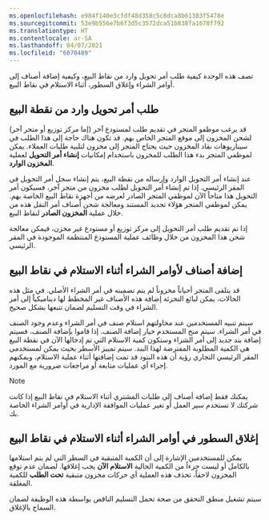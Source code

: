 ```yaml
---
ms.openlocfilehash: e984f140e3cfdf48d358c5c8dca8b61303f5478e
ms.sourcegitcommit: 53e9b556e7b6f3d5c3572dca51b838fa1678f792
ms.translationtype: HT
ms.contentlocale: ar-SA
ms.lasthandoff: 04/07/2021
ms.locfileid: "6070489"
---
```

تصف هذه الوحدة كيفية طلب أمر تحويل وارد من نقاط البيع، وكيفية إضافة أصناف إلى أوامر الشراء وإغلاق السطور، أثناء الاستلام في نقاط البيع.

## <a name="request-an-inbound-transfer-order-from-pos"></a>طلب أمر تحويل وارد من نقطة البيع

قد يرغب موظفو المتجر في تقديم طلب لمستودع آخر (إما مركز توزيع أو متجر آخر) لشحن المخزون إلى موقع المتجر الخاص بهم. قد تكون هناك حاجة إلى هذا الطلب في سيناريوهات نفاد المخزون حيث يحتاج المتجر إلى مخزون لتلبية طلبات العملاء. يمكن لموظفي المتجر بدء هذا الطلب للمخزون باستخدام إمكانيات **إنشاء أمر التحويل** لعملية **المخزون الوارد**.

عند إنشاء أمر التحويل الوارد وإرساله من نقطة البيع، يتم إنشاء سجل أمر التحويل في المقر الرئيسي. إذا تم إنشاء أمر التحويل لطلب مخزون من متجر آخر، فسيكون أمر التحويل هذا متاحاً الآن لموظفي المتجر الصادر لعرضه من أجهزة نقاط البيع الخاصة بهم. يمكن لموظفي المتجر هؤلاء تحديد المستند ومعالجة شحن أصناف أمر النقل هذه من خلال عملية **المخزون الصادر** لنقاط البيع.

إذا تم تقديم طلب أمر التحويل إلى مركز توزيع أو مستودع غير مخزن، فيمكن معالجة شحن هذا المخزون من خلال وظائف عملية المستودع المنتظمة الموجودة في المقر الرئيسي.

## <a name="add-items-to-purchase-orders-during-receiving-in-pos"></a>إضافة أصناف لأوامر الشراء أثناء الاستلام في نقاط البيع
قد يتلقى المتجر أحياناً مخزوناً لم يتم تضمينه في أمر الشراء الأصلي. في مثل هذه الحالات، يمكن لبائع التجزئة إضافة هذه الأصناف غير المخطط لها ديناميكياً إلى أمر الشراء في وقت التسليم لضمان تتبعها بشكل صحيح.

سيتم تنبيه المستخدمين عند محاولتهم استلام صنف في أمر الشراء وعدم وجود الصنف في أمر الشراء. سيتم منح المستخدم خيار إضافة الصنف. إذا قاموا بإضافة الصنف، فسيتم إضافة بند جديد إلى أمر الشراء وستكون كمية الاستلام التي تم إدخالها الآن في نقطة البيع هي الكمية المطلوبة المفترضة لهذا البند. سيتم تمييز الأسطر بحيث يمكن لمستخدمي المقر الرئيسي التجاري رؤية أن هذه البنود قد تمت إضافتها أثناء عملية الاستلام، ويمكنهم إجراء أي عمليات متابعة أو مراجعات ضرورية مع المورد. 

> [!NOTE]
> يمكنك فقط إضافة أصناف إلى طلبات المشتري أثناء الاستلام في نقاط البيع إذا كانت شركتك لا تستخدم سير العمل أو تغير عمليات الموافقة الإدارية في أوامر الشراء الخاصة بك.

## <a name="close-lines-in-purchase-orders-during-receiving-in-pos"></a>إغلاق السطور في أوامر الشراء أثناء الاستلام في نقاط البيع
يمكن للمستخدمين الإشارة إلى أن الكمية المتبقية في السطر التي لم يتم استلامها بالكامل أو ليست جزءاً من الكمية الحالية **الاستلام الآن** يجب إغلاقها. لضمان عدم توقع المخزون لاحقاً، تحذف هذه العملية أي حركات مخزون متبقية **تحت الطلب** للكمية المغلقة. 

سيتم تشغيل منطق التحقق من صحة تحمل التسليم الناقص بواسطة هذه الوظيفة لضمان السماح بالإغلاق.

